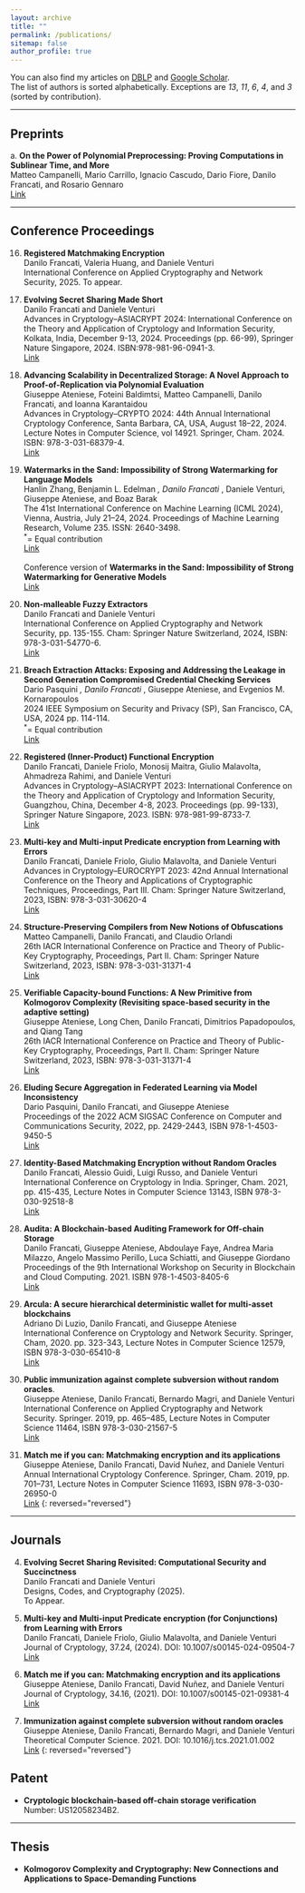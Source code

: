 ```yaml
---
layout: archive
title: ""
permalink: /publications/
sitemap: false
author_profile: true
---
```


You can also find my articles on [DBLP](https://dblp.org/pid/231/4539.html) and [Google Scholar](https://scholar.google.com/citations?user=eeuQ0a0AAAAJ&hl=en).\
The list of authors is sorted alphabetically. Exceptions are *13*, *11*, *6*, *4*, and *3* (sorted by contribution).

---

## Preprints

a. **On the Power of Polynomial Preprocessing: Proving Computations in Sublinear Time, and More**\
Matteo Campanelli, Mario Carrillo, Ignacio Cascudo, Dario Fiore, Danilo Francati, and Rosario Gennaro\
[Link](https://eprint.iacr.org/2025/238)

---

## Conference Proceedings

16. **Registered Matchmaking Encryption**\
Danilo Francati, Valeria Huang, and Daniele Venturi\
International Conference on Applied Cryptography and Network Security, 2025. To appear.

15. **Evolving Secret Sharing Made Short**\
Danilo Francati and Daniele Venturi\
Advances in Cryptology–ASIACRYPT 2024: International Conference on the Theory and Application of Cryptology and Information Security, Kolkata, India, December 9-13, 2024. Proceedings (pp. 66-99), Springer Nature Singapore, 2024. ISBN:978-981-96-0941-3.\
[Link](https://link.springer.com/chapter/10.1007/978-981-96-0941-3_3)

14. **Advancing Scalability in Decentralized Storage: A Novel Approach to Proof-of-Replication via Polynomial Evaluation**\
Giuseppe Ateniese, Foteini Baldimtsi, Matteo Campanelli, Danilo Francati, and Ioanna Karantaidou\
Advances in Cryptology–CRYPTO 2024: 44th Annual International Cryptology Conference, Santa Barbara, CA, USA, August 18–22, 2024. Lecture Notes in Computer Science, vol 14921. Springer, Cham. 2024. ISBN: 978-3-031-68379-4.\
[Link](https://link.springer.com/chapter/10.1007/978-3-031-68379-4_1)

13. **Watermarks in the Sand: Impossibility of Strong Watermarking for Language Models**\
Hanlin Zhang, Benjamin L. Edelman <sup>*</sup>, Danilo Francati <sup>*</sup>, Daniele Venturi, Giuseppe Ateniese, and Boaz Barak\
The 41st International Conference on Machine Learning (ICML 2024), Vienna, Austria, July
21–24, 2024. Proceedings of Machine Learning Research, Volume 235. ISSN: 2640-3498.\
<sup>*</sup>= Equal contribution\
[Link](https://proceedings.mlr.press/v235/zhang24o.html)\
\
Conference version of **Watermarks in the Sand: Impossibility of Strong Watermarking for Generative Models**\
[Link](https://arxiv.org/abs/2311.04378)

12. **Non-malleable Fuzzy Extractors**\
Danilo Francati and Daniele Venturi\
International Conference on Applied Cryptography and Network Security, pp. 135-155. Cham: Springer Nature Switzerland, 2024, ISBN: 978-3-031-54770-6.\
[Link](https://link.springer.com/chapter/10.1007/978-3-031-54770-6_6)

11. **Breach Extraction Attacks: Exposing and Addressing the Leakage in Second Generation Compromised Credential Checking Services**\
Dario Pasquini <sup>*</sup>, Danilo Francati <sup>*</sup>, Giuseppe Ateniese, and Evgenios M. Kornaropoulos\
2024 IEEE Symposium on Security and Privacy (SP), San Francisco, CA, USA, 2024 pp. 114-114.\
<sup>*</sup>= Equal contribution\
[Link](https://www.computer.org/csdl/proceedings-article/sp/2024/313000a114/1Ub23nm5zGM)

10. **Registered (Inner-Product) Functional Encryption**\
Danilo Francati, Daniele Friolo, Monosij Maitra, Giulio Malavolta, Ahmadreza Rahimi, and Daniele Venturi\
Advances in Cryptology–ASIACRYPT 2023: International Conference on the Theory and Application of Cryptology and Information Security, Guangzhou, China, December 4-8, 2023. Proceedings (pp. 99-133), Springer Nature Singapore, 2023.
ISBN: 978-981-99-8733-7.\
[Link](https://link.springer.com/chapter/10.1007/978-981-99-8733-7_4)

9. **Multi-key and Multi-input Predicate encryption from Learning with Errors**  
Danilo Francati, Daniele Friolo, Giulio Malavolta, and Daniele Venturi   
Advances in Cryptology–EUROCRYPT 2023: 42nd Annual International Conference on the Theory and Applications of Cryptographic Techniques, Proceedings, Part III. Cham: Springer Nature Switzerland, 2023, ISBN: 978-3-031-30620-4  
[Link](https://link.springer.com/chapter/10.1007/978-3-031-30620-4_19)

8. **Structure-Preserving Compilers from New Notions of Obfuscations**  
Matteo Campanelli, Danilo Francati, and Claudio Orlandi  
26th IACR International Conference on Practice and Theory of Public-Key Cryptography, Proceedings, Part II. Cham: Springer Nature Switzerland, 2023, ISBN: 978-3-031-31371-4  
[Link](https://link.springer.com/chapter/10.1007/978-3-031-31371-4_23)

7. **Verifiable Capacity-bound Functions: A New Primitive from Kolmogorov Complexity (Revisiting space-based security in the adaptive setting)**  
Giuseppe Ateniese, Long Chen, Danilo Francati, Dimitrios Papadopoulos, and Qiang Tang  
26th IACR International Conference on Practice and Theory of Public-Key Cryptography, Proceedings, Part II. Cham: Springer Nature Switzerland, 2023, ISBN: 978-3-031-31371-4  
[Link](https://link.springer.com/chapter/10.1007/978-3-031-31371-4_3)

6. **Eluding Secure Aggregation in Federated Learning via Model Inconsistency**  
Dario Pasquini, Danilo Francati, and Giuseppe Ateniese  
Proceedings of the 2022 ACM SIGSAC Conference on Computer and Communications Security, 2022, pp. 2429-2443, ISBN 978-1-4503-9450-5  
[Link](https://dl.acm.org/doi/10.1145/3548606.3560557)

5. **Identity-Based Matchmaking Encryption without Random Oracles**  
Danilo Francati, Alessio Guidi, Luigi Russo, and Daniele Venturi  
International Conference on Cryptology in India. Springer, Cham. 2021, pp. 415-435, Lecture Notes in Computer Science 13143, ISBN 978-3-030-92518-8  
[Link](https://link.springer.com/chapter/10.1007/978-3-030-92518-5_19)

4. **Audita: A Blockchain-based Auditing Framework for Off-chain Storage**  
Danilo Francati, Giuseppe Ateniese, Abdoulaye Faye, Andrea Maria Milazzo, Angelo Massimo Perillo, Luca Schiatti, and Giuseppe Giordano  
Proceedings of the 9th International Workshop on Security in Blockchain and Cloud Computing. 2021. ISBN 978-1-4503-8405-6  
[Link](https://dl.acm.org/doi/abs/10.1145/3457977.3460293)

3. **Arcula: A secure hierarchical deterministic wallet for multi-asset blockchains**  
Adriano Di Luzio, Danilo Francati, and Giuseppe Ateniese  
International Conference on Cryptology and Network Security. Springer, Cham, 2020. pp. 323-343, Lecture Notes in Computer Science 12579, ISBN 978-3-030-65410-8  
[Link](https://link.springer.com/chapter/10.1007/978-3-030-65411-5_16)

2. **Public immunization against complete subversion without random oracles**.  
Giuseppe Ateniese, Danilo Francati, Bernardo Magri, and Daniele Venturi  
International Conference on Applied Cryptography and Network Security. Springer. 2019, pp. 465–485, Lecture Notes in Computer Science 11464, ISBN 978-3-030-21567-5  
[Link](https://link.springer.com/chapter/10.1007/978-3-030-21568-2_23)

1. **Match me if you can: Matchmaking encryption and its applications**  
Giuseppe Ateniese, Danilo Francati, David Nuñez, and Daniele Venturi  
Annual International Cryptology Conference. Springer, Cham. 2019, pp. 701–731, Lecture Notes in Computer Science 11693, ISBN 978-3-030-26950-0  
[Link](https://link.springer.com/chapter/10.1007/978-3-030-26951-7_24)
{: reversed="reversed"}

---

## Journals

4. **Evolving Secret Sharing Revisited: Computational Security and Succinctness**\
Danilo Francati and Daniele Venturi\
Designs, Codes, and Cryptography (2025).\
To Appear.

3. **Multi-key and Multi-input Predicate encryption (for Conjunctions) from Learning with Errors**  
Danilo Francati, Daniele Friolo, Giulio Malavolta, and Daniele Venturi\
Journal of Cryptology, 37.24, (2024). DOI: 10.1007/s00145-024-09504-7\
[Link](https://link.springer.com/article/10.1007/s00145-024-09504-7)

2. **Match me if you can: Matchmaking encryption and its applications**  
Giuseppe Ateniese, Danilo Francati, David Nuñez, and Daniele Venturi\
Journal of Cryptology, 34.16, (2021). DOI: 10.1007/s00145-021-09381-4\
[Link](https://link.springer.com/article/10.1007/s00145-021-09381-4)

1. **Immunization against complete subversion without random oracles**  
Giuseppe Ateniese, Danilo Francati, Bernardo Magri, and Daniele Venturi  
Theoretical Computer Science. 2021. DOI: 10.1016/j.tcs.2021.01.002  
[Link](https://www.sciencedirect.com/science/article/abs/pii/S0304397521000190)
{: reversed="reversed"}

## Patent

- **Cryptologic blockchain-based off-chain storage verification**\
Number: US12058234B2.

---
## Thesis 
- **Kolmogorov Complexity and Cryptography: New Connections and Applications to Space-Demanding Functions**
